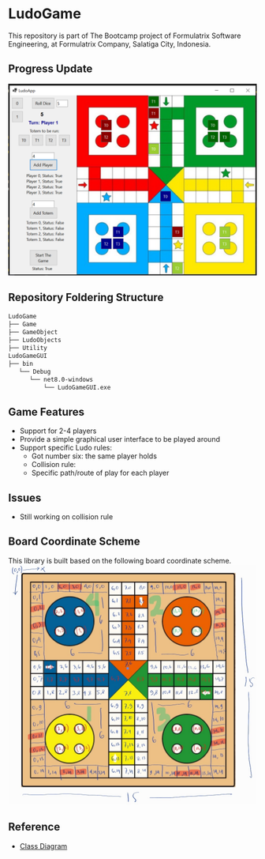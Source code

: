 # LudoGame

This repository is part of The Bootcamp project of Formulatrix Software Engineering, at Formulatrix Company, Salatiga City, Indonesia.

## Progress Update
![progress-game-app](assets/progress3.png)

## Repository Foldering Structure
```
LudoGame
├── Game
├── GameObject
├── LudoObjects
├── Utility
LudoGameGUI
├── bin
   └── Debug
      └── net8.0-windows
          └── LudoGameGUI.exe   
```

## Game Features
- Support for 2-4 players
- Provide a simple graphical user interface to be played around
- Support specific Ludo rules: 
    - Got number six: the same player holds
    - Collision rule: 
    - Specific path/route of play for each player    

## Issues
- Still working on collision rule


## Board Coordinate Scheme
This library is built based on the following board coordinate scheme.
![Board-Scheme](assets/ludoScheme.jpg)

## Reference
- [Class Diagram](https://github.com/probabilitynokami/ClassDiagram/blob/main/Ludo.md)